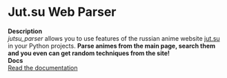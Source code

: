 # Jut.su Web Parser

**Description**<br />
_jutsu_parser_ allows you to use features of the russian anime website [jut.su](https://jut.su) in your Python projects. **Parse animes from the main page, search them and you even can get random techniques from the site!**<br/>
**Docs**<br />
[Read the documentation](https://github.com/innoforker/jutsu-parser/blob/main/docs/README.md)
